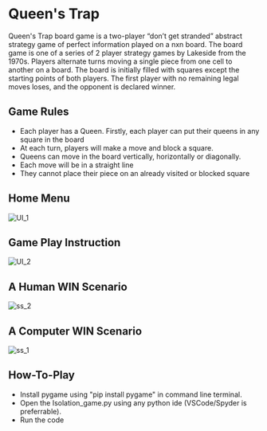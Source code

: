 # Queen's Trap

Queen's Trap board game is a two-player “don’t get stranded” abstract strategy game of perfect information played on a nxn board. The board game is one of a series of 2 player strategy games by Lakeside from the 1970s.
Players alternate turns moving a single piece from one cell to another on a board. The board is initially filled with squares except the starting points of both players.
The first player with no remaining legal moves loses, and the opponent is declared winner.

## Game Rules
- Each player has a Queen. Firstly, each player can put their queens in any square in the board
- At each turn, players will make a move and block a square.
- Queens can move in the board vertically, horizontally or diagonally.
- Each move will be in a straight line
- They cannot place their piece on an already visited or blocked square

## Home Menu
![UI_1](https://github.com/Rupok1/Queens_Trap-AI-Game/assets/63110863/9f3105af-644b-4726-8457-bf7ec8d64693)

## Game Play Instruction
![UI_2](https://github.com/Rupok1/Queens_Trap-AI-Game/assets/63110863/24bf60be-08f2-4bbe-90de-053f399b7427)

## A Human WIN Scenario
![ss_2](https://github.com/Rupok1/Queens_Trap-AI-Game/assets/63110863/0d1b5c0a-ece0-4e1b-bdc4-0ca5d1d62fb4)

## A Computer WIN Scenario
![ss_1](https://github.com/Rupok1/Queens_Trap-AI-Game/assets/63110863/d5aff207-e884-4491-b0d3-82e545216cc2)



## How-To-Play
- Install pygame using "pip install pygame" in command line terminal.
- Open the Isolation_game.py using any python ide (VSCode/Spyder is preferrable).
- Run the code
  
